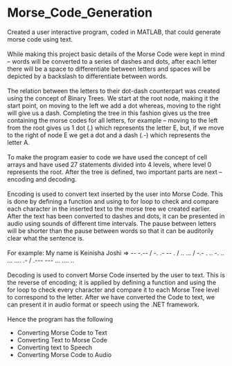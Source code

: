 # Morse_Code_Generation
Created a user interactive program, coded in MATLAB, that could generate morse code using text.<br><br>
While making this project basic details of the Morse Code were kept in mind – words will be converted to a series of dashes and dots, after each letter there will be a space to differentiate between letters and spaces will be depicted by a backslash to differentiate between words.<br><br>
The relation between the letters to their dot-dash counterpart was created using the concept of Binary Trees. We start at the root node, making it the start point, on moving to the left we add a dot whereas, moving to the right will give us a dash. Completing the tree in this fashion gives us the tree containing the morse codes for all letters, for example – moving to the left from the root gives us 1 dot (.) which represents the letter E, but, if we move to the right of node E we get a dot and a dash (.-) which represents the letter A. <br><br>
To make the program easier to code we have used the concept of cell arrays and have used 27 statements divided into 4 levels, where level 0 represents the root.
 After the tree is defined, two important parts are next – encoding and decoding.<br><br>
Encoding is used to convert text inserted by the user into Morse Code. This is done by defining a function and using to for loop to check and compare each character in the inserted text to the morse tree we created earlier. After the text has been converted to dashes and dots, it can be presented in audio using sounds of different time intervals. The pause between letters will be shorter than the pause between words so that it can be auditorily clear what the sentence is.<br><br>
For example: My name is Keinisha Joshi => -- -.-- / -. .- -- . / .. ... / -.- . .. -. .. ... .... .- / .--- --- ... .... .. <br><br>
Decoding is used to convert Morse Code inserted by the user to text. This is the reverse of encoding; it is applied by defining a function and using the for loop to check every character and compare it to each Morse Tree level to correspond to the letter. After we have converted the Code to text, we can present it in audio format or speech using the .NET framework. <br><br>
Hence the program has the following 
-	Converting Morse Code to Text
-	Converting Text to Morse Code
-	Converting text to Speech
-	Converting Morse Code to Audio
